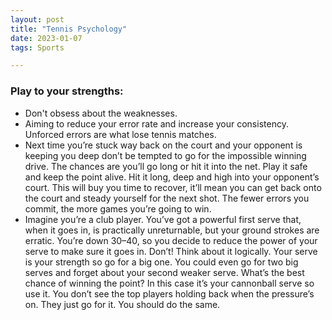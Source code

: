 ```yaml
---
layout: post
title: "Tennis Psychology"
date: 2023-01-07
tags: Sports

---
```

### Play to your strengths:
+ Don't obsess about the weaknesses.
+ Aiming to reduce your error rate and increase your consistency. Unforced errors are what lose tennis matches. 
+ Next time you’re stuck way back on the court and your opponent is keeping you deep don’t be tempted to go for the impossible winning drive. The chances are you’ll go long or hit it into the net. Play it safe and keep the point alive. Hit it long, deep and high into your opponent’s court. This will buy you time to recover, it’ll mean you can get back onto the court and steady yourself for the next shot. The fewer errors you commit, the more games you’re going to win.
+ Imagine you’re a club player. You’ve got a powerful first serve that, when it goes in, is practically unreturnable, but your ground strokes are erratic. You’re down 30–40, so you decide to reduce the power of your serve to make sure it goes in. Don’t! Think about it logically. Your serve is your strength so go for a big one. You could even go for two big serves and forget about your second weaker serve. What’s the best chance of winning the point? In this case it’s your cannonball serve so use it. You don’t see the top players holding back when the pressure’s on. They just go for it. You should do the same.

